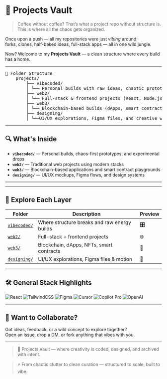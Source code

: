 # 🧠 Projects Vault

> Coffee without coffee? That’s what a project repo without structure is.  
> This is where all the chaos gets organized.

Once upon a push — all my repositories were just *vibing* around:  
forks, clones, half-baked ideas, full-stack apps — all in one wild jungle.

Now? Welcome to my **Projects Vault** — a clean structure where every build has a home.

---

<pre>📂 Folder Structure
    projects/
        ├── vibecoded/
        │ └── Personal builds with raw ideas, chaotic prototypes & pure vibes
        ├── web2/
        │ └── Full-stack & frontend projects (React, Node.js, APIs, etc.)
        ├── web3/
        │ └── Blockchain-based builds (dApps, smart contracts, NFTs, etc.)
        ├── designing/
        │ └──UI/UX explorations, Figma files, and creative workflows</pre>

---

## 🔍 What's Inside

- **`vibecoded/`** — Personal builds, chaos-first prototypes, and experimental drops  
- **`web2/`** — Traditional web projects using modern stacks  
- **`web3/`** — Blockchain-based applications and smart contract playgrounds  
- **`designing/`** — UI/UX mockups, Figma flows, and design systems

---

---

## 🔗 Explore Each Layer

| Folder        | Description                                      | Preview |
|---------------|--------------------------------------------------|---------|
| [`vibecoded/`](./vibecoded)   | Where structure breaks and raw energy builds | 🎛️ |
| [`web2/`](./web2)             | Full-stack + frontend projects               | 🌐 |
| [`web3/`](./web3)             | Blockchain, dApps, NFTs, smart contracts     | 🔗 |
| [`designing/`](./designing)   | UI/UX explorations, Figma files & motion     | 🎨 |

---

## 🛠️ General Stack Highlights

<p align="left">
  <img src="https://img.shields.io/badge/React-20232a?style=for-the-badge&logo=react&logoColor=61dafb" alt="React" />
  <img src="https://img.shields.io/badge/TailwindCSS-38B2AC?style=for-the-badge&logo=tailwind-css&logoColor=white" alt="TailwindCSS" />
  <img src="https://img.shields.io/badge/Figma-F24E1E?style=for-the-badge&logo=figma&logoColor=white" alt="Figma" />
  <img src="https://img.shields.io/badge/Cursor-black?style=for-the-badge&logo=Cursor" alt="Cursor" />
  <img src="https://img.shields.io/badge/GitHub_Copilot_Pro-000?style=for-the-badge&logo=github&logoColor=white" alt="Copilot Pro" />
  <img src="https://img.shields.io/badge/OpenAI-412991?style=for-the-badge&logo=openai&logoColor=white" alt="OpenAI" />
</p>

---

## 🤝 Want to Collaborate?

Got ideas, feedback, or a wild concept to explore together?  
Open an issue, drop a DM, or fork anything that vibes with you.

---

> 🧠 Projects Vault — where creativity is coded, designed, and archived with intent.


> ⚡ From chaotic clutter to clean curation — structured to scale, built to vibe.
